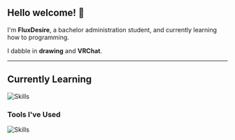 ## Hello welcome! 👋
I'm **FluxDesire**, a bachelor administration student, and currently learning how to programming.

I dabble in **drawing** and **VRChat**.

---

## Currently Learning
![Skills](https://skillicons.dev/icons?i=py,arduino,vscode)

### Tools I've Used
![Skills](https://skillicons.dev/icons?i=notion,obsidian)
<!--
**FluxDesire/FluxDesire** is a ✨ _special_ ✨ repository because its `README.md` (this file) appears on your GitHub profile.

Here are some ideas to get you started:

- 🔭 I’m currently working on ...
- 🌱 I’m currently learning ...
- 👯 I’m looking to collaborate on ...
- 🤔 I’m looking for help with ...
- 💬 Ask me about ...
- 📫 How to reach me: ...
- 😄 Pronouns: ...
- ⚡ Fun fact: ...
-->
